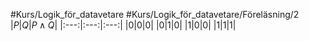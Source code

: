 #Kurs/Logik_för_datavetare #Kurs/Logik_för_datavetare/Föreläsning/2 
|$P$|$Q$|$P \land Q$|
|:---:|:---:|:---:|
|0|0|0|
|0|1|0|
|1|0|0|
|1|1|1|

